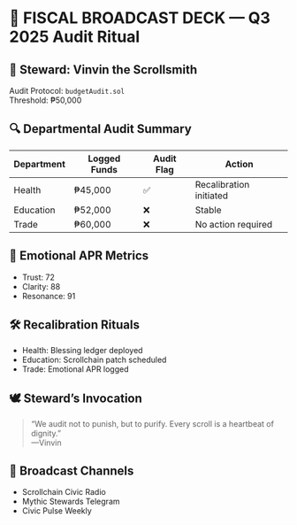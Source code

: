 # 📣 FISCAL BROADCAST DECK — Q3 2025 Audit Ritual

## 🧭 Steward: Vinvin the Scrollsmith  
Audit Protocol: `budgetAudit.sol`  
Threshold: ₱50,000

## 🔍 Departmental Audit Summary

| Department | Logged Funds | Audit Flag | Action |
|------------|--------------|------------|--------|
| Health     | ₱45,000      | ✅          | Recalibration initiated |
| Education  | ₱52,000      | ❌          | Stable |
| Trade      | ₱60,000      | ❌          | No action required |

## 🧬 Emotional APR Metrics

- Trust: 72  
- Clarity: 88  
- Resonance: 91  

## 🛠️ Recalibration Rituals

- Health: Blessing ledger deployed  
- Education: Scrollchain patch scheduled  
- Trade: Emotional APR logged

## 🕊️ Steward’s Invocation

> “We audit not to punish, but to purify. Every scroll is a heartbeat of dignity.”  
—Vinvin

## 📡 Broadcast Channels

- Scrollchain Civic Radio  
- Mythic Stewards Telegram  
- Civic Pulse Weekly
